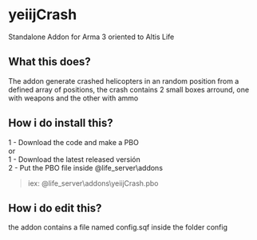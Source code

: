 # yeiijCrash
Standalone Addon for Arma 3 oriented to Altis Life

## What this does?
The addon generate crashed helicopters in an random position from a defined array of positions, the crash contains 2 small boxes arround, one with weapons and the other with ammo

## How i do install this?
1 - Download the code and make a PBO
</br>
or
</br>
1 - Download the latest released versión
<br>
2 - Put the PBO file inside @life_server\addons
> iex: @life_server\addons\yeiijCrash.pbo

## How i do edit this?
the addon contains a file named config.sqf inside the folder config
